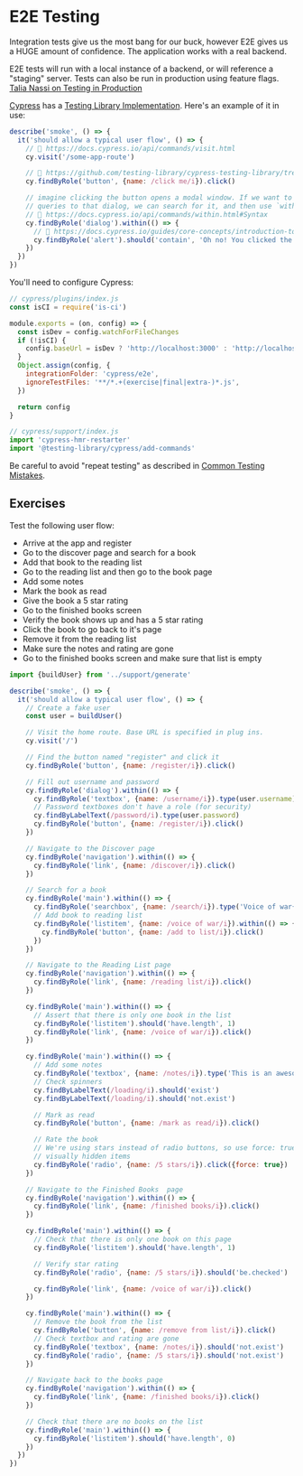 # E2E Testing

Integration tests give us the most bang for our buck, however E2E gives us a HUGE amount of confidence. The application works with a real backend.

E2E tests will run with a local instance of a backend, or will reference a "staging" server. Tests can also be run in production using feature flags. [Talia Nassi on Testing in Production](https://kentcdodds.com/chats-with-kent-podcast/seasons/03/episodes/talia-nassi-on-testing-in-production)

[Cypress](https://www.cypress.io/) has a [Testing Library Implementation](https://testing-library.com/cypress). Here's an example of it in use:

```javascript
describe('smoke', () => {
  it('should allow a typical user flow', () => {
    // 📜 https://docs.cypress.io/api/commands/visit.html
    cy.visit('/some-app-route')

    // 📜 https://github.com/testing-library/cypress-testing-library/tree/17c11b47d2649dc3eb5ff62f66dea566030f4613#usage
    cy.findByRole('button', {name: /click me/i}).click()

    // imagine clicking the button opens a modal window. If we want to scope our
    // queries to that dialog, we can search for it, and then use `within`:
    // 📜 https://docs.cypress.io/api/commands/within.html#Syntax
    cy.findByRole('dialog').within(() => {
      // 📜 https://docs.cypress.io/guides/core-concepts/introduction-to-cypress.html#Assertions
      cy.findByRole('alert').should('contain', 'Oh no! You clicked the button!')
    })
  })
})
```



You'll need to configure Cypress:

```javascript
// cypress/plugins/index.js
const isCI = require('is-ci')

module.exports = (on, config) => {
  const isDev = config.watchForFileChanges
  if (!isCI) {
    config.baseUrl = isDev ? 'http://localhost:3000' : 'http://localhost:8811'
  }
  Object.assign(config, {
    integrationFolder: 'cypress/e2e',
    ignoreTestFiles: '**/*.+(exercise|final|extra-)*.js',
  })

  return config
}

```

```javascript
// cypress/support/index.js
import 'cypress-hmr-restarter'
import '@testing-library/cypress/add-commands'

```



Be careful to avoid "repeat testing" as described in [Common Testing Mistakes](https://kentcdodds.com/blog/common-testing-mistakes#mistake-number-3-repeat-testing).



## Exercises

Test the following user flow:

- Arrive at the app and register
- Go to the discover page and search for a book
- Add that book to the reading list
- Go to the reading list and then go to the book page
- Add some notes
- Mark the book as read
- Give the book a 5 star rating
- Go to the finished books screen
- Verify the book shows up and has a 5 star rating
- Click the book to go back to it's page
- Remove it from the reading list
- Make sure the notes and rating are gone
- Go to the finished books screen and make sure that list is empty



```javascript
import {buildUser} from '../support/generate'

describe('smoke', () => {
  it('should allow a typical user flow', () => {
    // Create a fake user
    const user = buildUser()

    // Visit the home route. Base URL is specified in plug ins.
    cy.visit('/')

    // Find the button named "register" and click it
    cy.findByRole('button', {name: /register/i}).click()

    // Fill out username and password
    cy.findByRole('dialog').within(() => {
      cy.findByRole('textbox', {name: /username/i}).type(user.username)
      // Password textboxes don't have a role (for security)
      cy.findByLabelText(/password/i).type(user.password)
      cy.findByRole('button', {name: /register/i}).click()
    })

    // Navigate to the Discover page
    cy.findByRole('navigation').within(() => {
      cy.findByRole('link', {name: /discover/i}).click()
    })

    // Search for a book
    cy.findByRole('main').within(() => {
      cy.findByRole('searchbox', {name: /search/i}).type('Voice of war{enter}')
      // Add book to reading list
      cy.findByRole('listitem', {name: /voice of war/i}).within(() => {
        cy.findByRole('button', {name: /add to list/i}).click()
      })
    })

    // Navigate to the Reading List page
    cy.findByRole('navigation').within(() => {
      cy.findByRole('link', {name: /reading list/i}).click()
    })

    cy.findByRole('main').within(() => {
      // Assert that there is only one book in the list
      cy.findByRole('listitem').should('have.length', 1)
      cy.findByRole('link', {name: /voice of war/i}).click()
    })

    cy.findByRole('main').within(() => {
      // Add some notes
      cy.findByRole('textbox', {name: /notes/i}).type('This is an awesome book')
      // Check spinners
      cy.findByLabelText(/loading/i).should('exist')
      cy.findByLabelText(/loading/i).should('not.exist')

      // Mark as read
      cy.findByRole('button', {name: /mark as read/i}).click()

      // Rate the book
      // We're using stars instead of radio buttons, so use force: true to select
      // visually hidden items
      cy.findByRole('radio', {name: /5 stars/i}).click({force: true})
    })

    // Navigate to the Finished Books  page
    cy.findByRole('navigation').within(() => {
      cy.findByRole('link', {name: /finished books/i}).click()
    })

    cy.findByRole('main').within(() => {
      // Check that there is only one book on this page
      cy.findByRole('listitem').should('have.length', 1)

      // Verify star rating
      cy.findByRole('radio', {name: /5 stars/i}).should('be.checked')

      cy.findByRole('link', {name: /voice of war/i}).click()
    })

    cy.findByRole('main').within(() => {
      // Remove the book from the list
      cy.findByRole('button', {name: /remove from list/i}).click()
      // Check textbox and rating are gone
      cy.findByRole('textbox', {name: /notes/i}).should('not.exist')
      cy.findByRole('radio', {name: /5 stars/i}).should('not.exist')
    })

    // Navigate back to the books page
    cy.findByRole('navigation').within(() => {
      cy.findByRole('link', {name: /finished books/i}).click()
    })

    // Check that there are no books on the list
    cy.findByRole('main').within(() => {
      cy.findByRole('listitem').should('have.length', 0)
    })
  })
})

```



